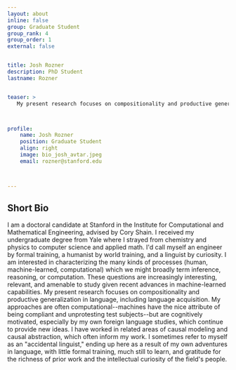 ```yaml
---
layout: about
inline: false
group: Graduate Student
group_rank: 4
group_order: 1
external: false


title: Josh Rozner
description: PhD Student
lastname: Rozner


teaser: >
   My present research focuses on compositionality and productive generalization in language, including language acquisition.



profile:
    name: Josh Rozner
    position: Graduate Student
    align: right
    image: bio_josh_avtar.jpeg
    email: rozner@stanford.edu



---
```


## Short Bio

I am a doctoral candidate at Stanford in the Institute for Computational and Mathematical Engineering, advised by Cory Shain. I received my undergraduate degree from Yale where I strayed from chemistry and physics to computer science and applied math. I'd call myself an engineer by formal training, a humanist by world training, and a linguist by curiosity.
I am interested in characterizing the many kinds of processes (human, machine-learned, computational) which we might broadly term inference, reasoning, or computation. These questions are increasingly interesting, relevant, and amenable to study given recent advances in machine-learned capabilities. My present research focuses on compositionality and productive generalization in language, including language acquisition.
My approaches are often computational--machines have the nice attribute of being compliant and unprotesting test subjects--but are cognitively motivated, especially by my own foreign language studies, which continue to provide new ideas. I have worked in related areas of causal modeling and causal abstraction, which often inform my work. I sometimes refer to myself as an "accidental linguist," ending up here as a result of my own adventures in language, with little formal training, much still to learn, and gratitude for the richness of prior work and the intellectual curiosity of the field's people.
